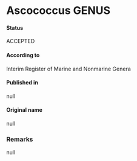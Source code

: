 Ascococcus GENUS
=======

#### Status
ACCEPTED

#### According to
Interim Register of Marine and Nonmarine Genera

#### Published in
null

#### Original name
null

### Remarks
null